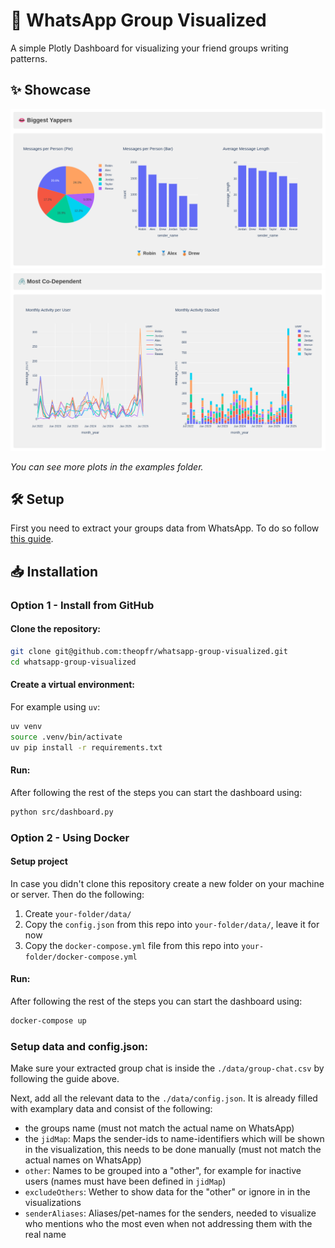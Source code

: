 # 💬 WhatsApp Group Visualized

A simple Plotly Dashboard for visualizing your friend groups writing patterns.

## ✨ Showcase

<p align="center">
    <img src="./examples/example1.png" />
    <img src="./examples/example2.png" />
</p>

*You can see more plots in the examples folder.*

## 🛠️ Setup
First you need to extract your groups data from WhatsApp. To do so follow [this guide](./DATA_EXTRACTION.md).


## 📥 Installation

### Option 1 - Install from GitHub
#### Clone the repository:
```bash
git clone git@github.com:theopfr/whatsapp-group-visualized.git
cd whatsapp-group-visualized
```

#### Create a virtual environment:
For example using ``uv``:
```bash
uv venv
source .venv/bin/activate
uv pip install -r requirements.txt
```

#### Run:
After following the rest of the steps you can start the dashboard using:
```bash
python src/dashboard.py
```

### Option 2 - Using Docker
#### Setup project
In case you didn't clone this repository create a new folder on your machine or server. Then do the following:
1. Create ``your-folder/data/``
2. Copy the ``config.json`` from this repo into ``your-folder/data/``, leave it for now
3. Copy the ``docker-compose.yml`` file from this repo into  ``your-folder/docker-compose.yml``

#### Run:
After following the rest of the steps you can start the dashboard using:
```bash
docker-compose up
```

### Setup data and config.json:
Make sure your extracted group chat is inside the ``./data/group-chat.csv`` by following the guide above.

Next, add all the relevant data to the ``./data/config.json``. It is already filled with examplary data and consist of the following:
- the groups name (must not match the actual name on WhatsApp)
- the ``jidMap``: Maps the sender-ids to name-identifiers which will be shown in the visualization, this needs to be done manually (must not match the actual names on WhatsApp)
- ``other``: Names to be grouped into a "other", for example for inactive users (names must have been defined in ``jidMap``)
- ``excludeOthers``: Wether to show data for the "other" or ignore in in the visualizations
- ``senderAliases``: Aliases/pet-names for the senders, needed to visualize who mentions who the most even when not addressing them with the real name
